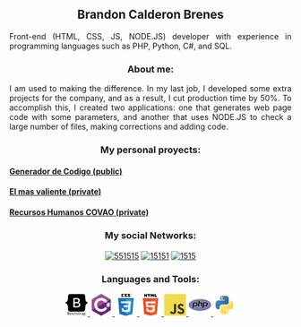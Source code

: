  <h2 align="center" color="#012465"> Brandon Calderon Brenes </h2>
 <p align="justify">
 Front-end (HTML, CSS, JS, NODE.JS) developer with experience in programming languages such as PHP, Python, C#, and SQL.
 </p>
 <h3 align="center" >About me:</h3>
 <p align="justify">
I am used to making the difference. In my last job, I developed some extra projects for the company, and as a result, I cut production time by 50%. To accomplish this, I created two applications: one that generates web page code with some parameters, and another that uses NODE.JS to check a large number of files, making corrections and adding code.
 </p>
 <h3 align="center" >My personal proyects:</h3>
 <h4 align="left">
  <a href="http://intertabgenerador2022.rf.gd/?i=1" >Generador de Codigo (public)</a>
 </h4>
 <h4 align="left">
  <a href="https://github.com/Brandonxcu87" >El mas valiente (private)</a>
 </h4>
 <h4  align="left">
  <a href="https://github.com/Brandonxcu87" >Recursos Humanos COVAO (private) </a>
 </h4>
 <h3  align="center" >My social Networks:</h3>
 <p  align="center">
 <a href="https://linkedin.com/in/brandon-calderon-645386259" target="blank"><img align="center" src="https://raw.githubusercontent.com/rahuldkjain/github-profile-readme-generator/master/src/images/icons/Social/linked-in-alt.svg" alt="551515" height="30" width="40" /></a>
 <a href="https://fb.com/brandon.calderonbrenes" target="blank"><img align="center" src="https://raw.githubusercontent.com/rahuldkjain/github-profile-readme-generator/master/src/images/icons/Social/facebook.svg" alt="15151" height="30" width="40" /></a>
 <a href="https://instagram.com/calderon_brandon87" target="blank"><img align="center" src="https://raw.githubusercontent.com/rahuldkjain/github-profile-readme-generator/master/src/images/icons/Social/instagram.svg" alt="1515" height="30" width="40" /></a>
 </p>
 <h3  align="center">Languages and Tools:</h3>
 <p  align="center""> <a href="https://getbootstrap.com" target="_blank" rel="noreferrer"> <img src="https://raw.githubusercontent.com/devicons/devicon/master/icons/bootstrap/bootstrap-plain-wordmark.svg" alt="bootstrap" width="40" height="40"/> </a> <a href="https://www.w3schools.com/cs/" target="_blank" rel="noreferrer"> <img src="https://raw.githubusercontent.com/devicons/devicon/master/icons/csharp/csharp-original.svg" alt="csharp" width="40" height="40"/> </a> <a href="https://www.w3schools.com/css/" target="_blank" rel="noreferrer"> <img src="https://raw.githubusercontent.com/devicons/devicon/master/icons/css3/css3-original-wordmark.svg" alt="css3" width="40" height="40"/> </a> <a href="https://www.w3.org/html/" target="_blank" rel="noreferrer"> <img src="https://raw.githubusercontent.com/devicons/devicon/master/icons/html5/html5-original-wordmark.svg" alt="html5" width="40" height="40"/> </a> <a href="https://developer.mozilla.org/en-US/docs/Web/JavaScript" target="_blank" rel="noreferrer"> <img src="https://raw.githubusercontent.com/devicons/devicon/master/icons/javascript/javascript-original.svg" alt="javascript" width="40" height="40"/> </a> <a href="https://www.php.net" target="_blank" rel="noreferrer"> <img src="https://raw.githubusercontent.com/devicons/devicon/master/icons/php/php-original.svg" alt="php" width="40" height="40"/> </a> <a href="https://www.python.org" target="_blank" rel="noreferrer"> <img src="https://raw.githubusercontent.com/devicons/devicon/master/icons/python/python-original.svg" alt="python" width="40" height="40"/> </a> </p>
